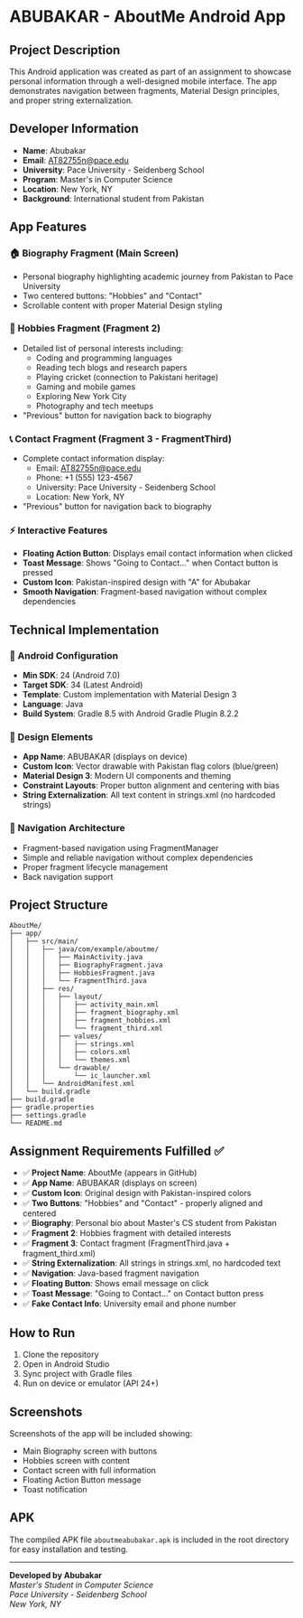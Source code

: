 # ABUBAKAR - AboutMe Android App

## Project Description
This Android application was created as part of an assignment to showcase personal information through a well-designed mobile interface. The app demonstrates navigation between fragments, Material Design principles, and proper string externalization.

## Developer Information
- **Name**: Abubakar
- **Email**: AT82755n@pace.edu
- **University**: Pace University - Seidenberg School
- **Program**: Master's in Computer Science
- **Location**: New York, NY
- **Background**: International student from Pakistan

## App Features

### 🏠 Biography Fragment (Main Screen)
- Personal biography highlighting academic journey from Pakistan to Pace University
- Two centered buttons: "Hobbies" and "Contact"
- Scrollable content with proper Material Design styling

### 🎯 Hobbies Fragment (Fragment 2)
- Detailed list of personal interests including:
  - Coding and programming languages
  - Reading tech blogs and research papers
  - Playing cricket (connection to Pakistani heritage)
  - Gaming and mobile games
  - Exploring New York City
  - Photography and tech meetups
- "Previous" button for navigation back to biography

### 📞 Contact Fragment (Fragment 3 - FragmentThird)
- Complete contact information display:
  - Email: AT82755n@pace.edu
  - Phone: +1 (555) 123-4567
  - University: Pace University - Seidenberg School
  - Location: New York, NY
- "Previous" button for navigation back to biography

### ⚡ Interactive Features
- **Floating Action Button**: Displays email contact information when clicked
- **Toast Message**: Shows "Going to Contact..." when Contact button is pressed
- **Custom Icon**: Pakistan-inspired design with "A" for Abubakar
- **Smooth Navigation**: Fragment-based navigation without complex dependencies

## Technical Implementation

### 📱 Android Configuration
- **Min SDK**: 24 (Android 7.0)
- **Target SDK**: 34 (Latest Android)
- **Template**: Custom implementation with Material Design 3
- **Language**: Java
- **Build System**: Gradle 8.5 with Android Gradle Plugin 8.2.2

### 🎨 Design Elements
- **App Name**: ABUBAKAR (displays on device)
- **Custom Icon**: Vector drawable with Pakistan flag colors (blue/green)
- **Material Design 3**: Modern UI components and theming
- **Constraint Layouts**: Proper button alignment and centering with bias
- **String Externalization**: All text content in strings.xml (no hardcoded strings)

### 🧭 Navigation Architecture
- Fragment-based navigation using FragmentManager
- Simple and reliable navigation without complex dependencies
- Proper fragment lifecycle management
- Back navigation support

## Project Structure
```
AboutMe/
├── app/
│   ├── src/main/
│   │   ├── java/com/example/aboutme/
│   │   │   ├── MainActivity.java
│   │   │   ├── BiographyFragment.java
│   │   │   ├── HobbiesFragment.java
│   │   │   └── FragmentThird.java
│   │   ├── res/
│   │   │   ├── layout/
│   │   │   │   ├── activity_main.xml
│   │   │   │   ├── fragment_biography.xml
│   │   │   │   ├── fragment_hobbies.xml
│   │   │   │   └── fragment_third.xml
│   │   │   ├── values/
│   │   │   │   ├── strings.xml
│   │   │   │   ├── colors.xml
│   │   │   │   └── themes.xml
│   │   │   └── drawable/
│   │   │       └── ic_launcher.xml
│   │   └── AndroidManifest.xml
│   └── build.gradle
├── build.gradle
├── gradle.properties
├── settings.gradle
└── README.md
```

## Assignment Requirements Fulfilled ✅

- ✅ **Project Name**: AboutMe (appears in GitHub)
- ✅ **App Name**: ABUBAKAR (displays on screen)
- ✅ **Custom Icon**: Original design with Pakistan-inspired colors
- ✅ **Two Buttons**: "Hobbies" and "Contact" - properly aligned and centered
- ✅ **Biography**: Personal bio about Master's CS student from Pakistan
- ✅ **Fragment 2**: Hobbies fragment with detailed interests
- ✅ **Fragment 3**: Contact fragment (FragmentThird.java + fragment_third.xml)
- ✅ **String Externalization**: All strings in strings.xml, no hardcoded text
- ✅ **Navigation**: Java-based fragment navigation
- ✅ **Floating Button**: Shows email message on click
- ✅ **Toast Message**: "Going to Contact..." on Contact button press
- ✅ **Fake Contact Info**: University email and phone number

## How to Run
1. Clone the repository
2. Open in Android Studio
3. Sync project with Gradle files
4. Run on device or emulator (API 24+)

## Screenshots
Screenshots of the app will be included showing:
- Main Biography screen with buttons
- Hobbies screen with content
- Contact screen with full information
- Floating Action Button message
- Toast notification

## APK
The compiled APK file `aboutmeabubakar.apk` is included in the root directory for easy installation and testing.

---

**Developed by Abubakar**  
*Master's Student in Computer Science*  
*Pace University - Seidenberg School*  
*New York, NY*
